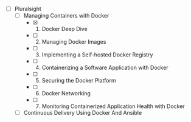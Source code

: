 - [ ] Pluralsight
	- [ ] Managing Containers with Docker
		- [x] 01. Docker Deep Dive
		- [ ] 02. Managing Docker Images
		- [ ] 03. Implementing a Self-hosted Docker Registry
		- [ ] 04. Containerizing a Software Application with Docker
		- [ ] 05. Securing the Docker Platform
		- [ ] 06. Docker Networking
		- [ ] 07. Monitoring Containerized Application Health with Docker
	- [ ] Continuous Delivery Using Docker And Ansible